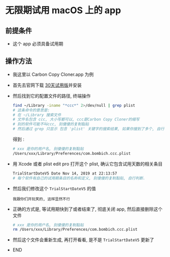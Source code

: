 # 无限期试用 macOS 上的 app

## 前提条件

- 这个 app 必须具备试用期

## 操作方法

- 我这里以 Carbon Copy Cloner.app 为例
- 首先去官网下载 [30天试用版](https://bombich.com)并安装
- 然后找到它的配置文件的路径, 终端操作
    ```bash
    find ~/Library -iname "*ccc*" 2>/dev/null | grep plist
    # 这条命令的意思是:
    # 在 ~/Library 搜索文件
    # 文件名包含 ccc, 大小写都可以, ccc是Carbon Copy Cloner的缩写
    # 别的软件可能不叫ccc, 别傻傻的复制黏贴
    # 然后通过 grep 只显示 包含 'plist' 关键字的搜索结果, 如果你搜到了多个, 自行判断哪个才是正确目标.
    ```
    得到 : 

    ```bash
    # xxx 是你的用户名, 别傻傻的复制黏贴
    /Users/xxx/Library/Preferences/com.bombich.ccc.plist
    ```
- 用 Xcode 或者 plist edit pro 打开这个 plist, 确认它包含试用天数的相关条目

    ```bash
    TrialStartDateV5 Date Nov 14, 2019 at 22:13:57
    # 每个软件有自己的试用期条目的名称和定义, 别傻傻的复制黏贴, 自行判断.
    ```
- 然后我们修改这个 `TrialStartDateV5` 的值

    ````
    我跟你们开玩笑的, 这样显然不行
    ````
- 正确的方式是, 等试用期快到了或者结束了, 彻底关闭 app, 然后直接删除这个文件

    ```bash
    # xxx 是你的用户名, 别傻傻的复制黏贴
    rm /Users/xxx/Library/Preferences/com.bombich.ccc.plist

    ```
- 然后这个文件会重新生成, 再打开看看, 是不是 `TrialStartDateV5` 更新了

- END
